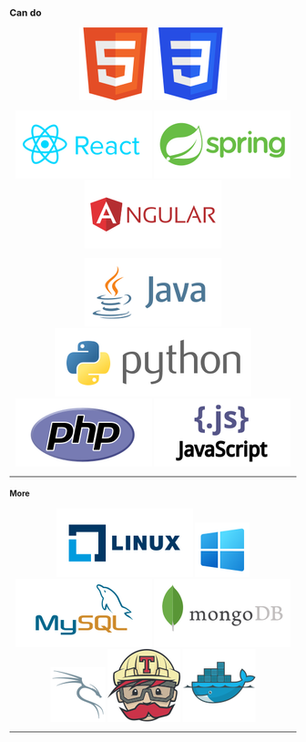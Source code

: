 ### Can do

<div align="center">

![HTML](./assets/vector/html.svg)
![CSS](./assets/vector/css.svg)

![React](./assets/vector/react.svg)
![Spring](./assets/vector/spring.svg)
![Angular](./assets/vector/angular.svg)

![Java](./assets/vector/java.svg)
![Python](./assets/vector/python.svg)
![PHP](./assets/vector/php.svg)
![JS](./assets/vector/js.svg)

</div>

___

<!-- OS -->
#### More
<div align="center">

![HTML](./assets/vector/linux.svg)
![JS](./assets/vector/windows.svg)
![HTML](./assets/vector/mysql.svg)
![JS](./assets/vector/mongo.svg)
![kali](./assets/vector/kali.svg)
![JS](./assets/vector/travis-ci-icon.svg)
![Docker](./assets/vector/docker-icon.svg)

</div>

___


<!--
**elleom/elleom** is a ✨ _special_ ✨ repository because its `README.md` (this file) appears on your GitHub profile.

Here are some ideas to get you started:

- 🔭 I’m currently working on ...
- 🌱 I’m currently learning ...
- 👯 I’m looking to collaborate on ...
- 🤔 I’m looking for help with ...
- 💬 Ask me about ...
- 📫 How to reach me: ...
- 😄 Pronouns: ...
- ⚡ Fun fact: ...
-->
